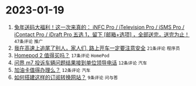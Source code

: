 # 2023-01-19

1. [兔年送码大福利！这一次来真的： iNFC Pro / iTelevision Pro / iSMS Pro / iContact Pro / iDraft Pro 五选 1，留下 [邮箱+选项] ，全部送完，送完为止！](https://www.v2ex.com/t/909811) `47条评论` `推广`
1. [我在高速上追尾了别人，家人们, 路上开车一定要注意安全](https://www.v2ex.com/t/909810) `21条评论` `程序员`
1. [Homepod 2 值得买吗？](https://www.v2ex.com/t/909814) `17条评论` `HomePod`
1. [问界 m7 投诉车辆问题结果接到单位领导电话](https://www.v2ex.com/t/909816) `12条评论` `汽车`
1. [加油卡值得办理么？](https://www.v2ex.com/t/909813) `12条评论` `汽车`
1. [如何搭建这样的订阅转换网站？](https://www.v2ex.com/t/909812) `9条评论` `问与答`
